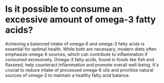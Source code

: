 # Is it possible to consume an excessive amount of omega-3 fatty acids?

Achieving a balanced intake of omega-6 and omega-3 fatty acids is essential for optimal health. While both are necessary, modern diets often emphasize omega-6 sources, which can contribute to inflammation if consumed excessively. Omega-3 fatty acids, found in foods like fish and flaxseed, help counteract inflammation and promote overall well-being. It's crucial to reduce intake of processed omega-6 oils and prioritize natural sources of omega-3 to maintain a healthy fatty acid balance.